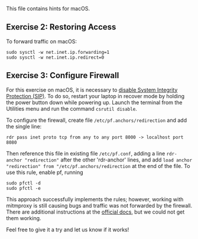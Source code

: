 This file contains hints for macOS.

## Exercise 2: Restoring Access

To forward traffic on macOS:

```
sudo sysctl -w net.inet.ip.forwarding=1
sudo sysctl -w net.inet.ip.redirect=0
```

## Exercise 3: Configure Firewall

For this exercise on macOS, it is necessary to [disable System Integrity Protection (SIP)](https://developer.apple.com/documentation/security/disabling_and_enabling_system_integrity_protection). To do so, restart your laptop in recover mode by holding the power button down while powering up. Launch the terminal from the Utilities menu and run the command `csrutil disable`.

To configure the firewall, create file `/etc/pf.anchors/redirection` and add the single line:
```
rdr pass inet proto tcp from any to any port 8000 -> localhost port 8080
```

Then reference this file in existing file `/etc/pf.conf`, adding a line `rdr-anchor "redirection"` after the other 'rdr-anchor' lines, and add `load anchor "redirection" from "/etc/pf.anchors/redirection` at the end of the file. To use this rule, enable pf, running

```
sudo pfctl -d
sudo pfctl -e
```

This approach successfully implements the rules; however, working with mitmproxy is still causing bugs and traffic was not forwarded by the firewall.
There are additional instructions at the [official docs](https://docs.mitmproxy.org/stable/howto-transparent/), but we could not get them working.

Feel free to give it a try and let us know if it works!
